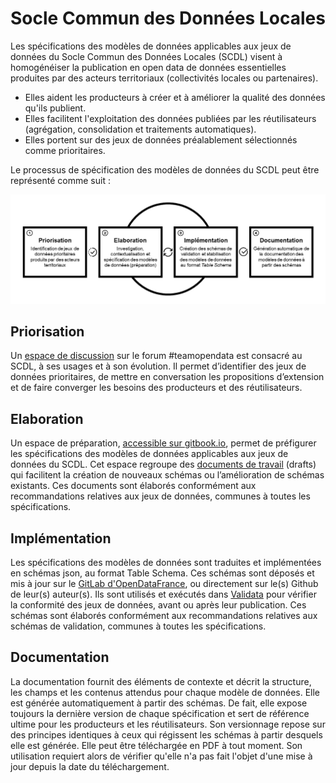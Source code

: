 # Socle Commun des Données Locales

Les spécifications des modèles de données applicables aux jeux de données du Socle Commun des Données Locales \(SCDL\) visent à homogénéiser la publication en open data de données essentielles produites par des acteurs territoriaux \(collectivités locales ou partenaires\).

* Elles aident les producteurs à créer et à améliorer la qualité des données qu'ils publient.
* Elles facilitent l'exploitation des données publiées par les réutilisateurs \(agrégation, consolidation et traitements automatiques\).
* Elles portent sur des jeux de données préalablement sélectionnés comme prioritaires.

Le processus de spécification des modèles de données du SCDL peut être représenté comme suit :

![](.gitbook/assets/scdl-datamodel-specification-process.png)

## Priorisation

Un [espace de discussion](https://teamopendata.org/c/socle-commun-des-donnees-locales) sur le forum \#teamopendata est consacré au SCDL, à ses usages et à son évolution. Il permet d’identifier des jeux de données prioritaires, de mettre en conversation les propositions d’extension et de faire converger les besoins des producteurs et des réutilisateurs.

## Elaboration

Un espace de préparation, [accessible sur gitbook.io](https://opendatafrance.gitbook.io/scdl/), permet de préfigurer les spécifications des modèles de données applicables aux jeux de données du SCDL. Cet espace regroupe des [documents de travail](documents-de-travail/) \(drafts\) qui facilitent la création de nouveaux schémas ou l’amélioration de schémas existants. Ces documents sont élaborés conformément aux recommandations relatives aux jeux de données, communes à toutes les spécifications.

## Implémentation

Les spécifications des modèles de données sont traduites et implémentées en schémas json, au format Table Schema. Ces schémas sont déposés et mis à jour sur le [GitLab d'OpenDataFrance](https://git.opendatafrance.net/scdl), ou directement sur le\(s\) Github de leur\(s\) auteur\(s\). Ils sont utilisés et exécutés dans [Validata](http://validata.fr) pour vérifier la conformité des jeux de données, avant ou après leur publication. Ces schémas sont élaborés conformément aux recommandations relatives aux schémas de validation, communes à toutes les spécifications.

## Documentation

La documentation fournit des éléments de contexte et décrit la structure, les champs et les contenus attendus pour chaque modèle de données. Elle est générée automatiquement à partir des schémas. De fait, elle expose toujours la dernière version de chaque spécification et sert de référence ultime pour les producteurs et les réutilisateurs. Son versionnage repose sur des principes identiques à ceux qui régissent les schémas à partir desquels elle est générée. Elle peut être téléchargée en PDF à tout moment. Son utilisation requiert alors de vérifier qu'elle n'a pas fait l'objet d'une mise à jour depuis la date du téléchargement.

